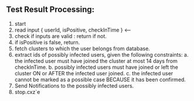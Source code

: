 ## Test Result Processing:
1. start
2. read input { userId, isPositive, checkInTime } <--
3. check if inputs are valid : return if not.
4. if isPositive is false, return.
5. fetch clusters to which the user belongs from database.
6. extract ids of possibly infected users, given the following constraints:
    a. the infected user must have joined the cluster at most 14 days from checkInTime.
    b. possibly infected users must have joined or left the cluster ON or AFTER the infected user joined.
    c. the infected user cannot be marked as a possible case BECAUSE it has been confirmed.
7. Send Notifications to the possibly infected users.
8. stop.cxz`e